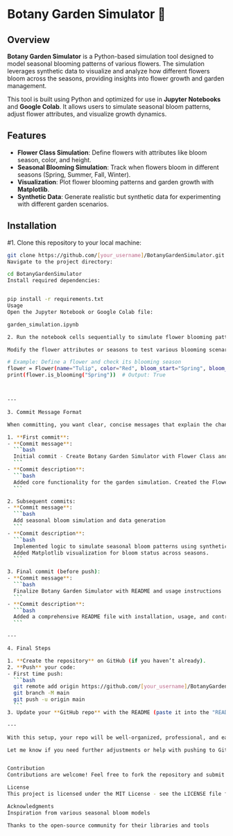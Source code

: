 # Botany Garden Simulator 🌸

## Overview

**Botany Garden Simulator** is a Python-based simulation tool designed to model seasonal blooming patterns of various flowers. The simulation leverages synthetic data to visualize and analyze how different flowers bloom across the seasons, providing insights into flower growth and garden management.

This tool is built using Python and optimized for use in **Jupyter Notebooks** and **Google Colab**. It allows users to simulate seasonal bloom patterns, adjust flower attributes, and visualize growth dynamics.

## Features

- **Flower Class Simulation**: Define flowers with attributes like bloom season, color, and height.
- **Seasonal Blooming Simulation**: Track when flowers bloom in different seasons (Spring, Summer, Fall, Winter).
- **Visualization**: Plot flower blooming patterns and garden growth with **Matplotlib**.
- **Synthetic Data**: Generate realistic but synthetic data for experimenting with different garden scenarios.
  
## Installation

#1. Clone this repository to your local machine:
   ```bash
   git clone https://github.com/[your_username]/BotanyGardenSimulator.git
Navigate to the project directory:

cd BotanyGardenSimulator
Install required dependencies:


pip install -r requirements.txt
Usage
Open the Jupyter Notebook or Google Colab file:

garden_simulation.ipynb

2. Run the notebook cells sequentially to simulate flower blooming patterns across different seasons.

Modify the flower attributes or seasons to test various blooming scenarios.

# Example: Define a flower and check its blooming season
flower = Flower(name="Tulip", color="Red", bloom_start="Spring", bloom_end="Summer", avg_height_cm=30)
print(flower.is_blooming("Spring"))  # Output: True



---

3. Commit Message Format

When committing, you want clear, concise messages that explain the changes in each commit. Here’s a professional format to follow:

1. **First commit**:
   - **Commit message**: 
     ```bash
     Initial commit - Create Botany Garden Simulator with Flower Class and Blooming Logic
     ```
   - **Commit description**: 
     ```bash
     Added core functionality for the garden simulation. Created the Flower class to model flower attributes and seasonal blooming behavior.
     ```

2. Subsequent commits:
   - **Commit message**: 
     ```bash
     Add seasonal bloom simulation and data generation
     ```
   - **Commit description**: 
     ```bash
     Implemented logic to simulate seasonal bloom patterns using synthetic data for a variety of flowers.
     Added Matplotlib visualization for bloom status across seasons.
     ```

3. Final commit (before push):
   - **Commit message**: 
     ```bash
     Finalize Botany Garden Simulator with README and usage instructions
     ```
   - **Commit description**: 
     ```bash
     Added a comprehensive README file with installation, usage, and contribution instructions. Updated example code snippets and fixed minor bugs in bloom simulation.
     ```

---

4. Final Steps

1. **Create the repository** on GitHub (if you haven’t already).
2. **Push** your code:
   - First time push:
     ```bash
     git remote add origin https://github.com/[your_username]/BotanyGardenSimulator.git
     git branch -M main
     git push -u origin main
     ```
3. Update your **GitHub repo** with the README (paste it into the "README.md" file on GitHub if you created it locally).

---

With this setup, your repo will be well-organized, professional, and easy for others to understand. You’ll also have a clear structure for expanding and improving the simulation in the future.

Let me know if you need further adjustments or help with pushing to GitHub!


Contribution
Contributions are welcome! Feel free to fork the repository and submit pull requests. If you find any bugs or have suggestions for new features, please open an issue.

License
This project is licensed under the MIT License - see the LICENSE file for details.

Acknowledgments
Inspiration from various seasonal bloom models

Thanks to the open-source community for their libraries and tools

